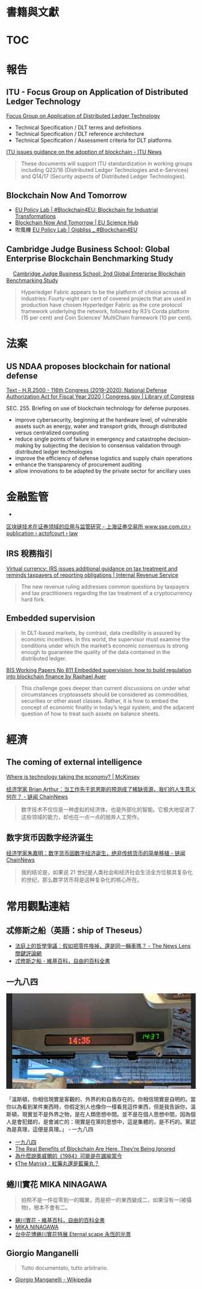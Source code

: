 # 書籍與文獻

# TOC
<!-- toc -->

# 報告

## ITU - Focus Group on Application of Distributed Ledger Technology

[Focus Group on Application of Distributed Ledger Technology](https://www.itu.int/en/ITU-T/focusgroups/dlt/Pages/default.aspx)

- Technical Specification / DLT terms and definitions 
- Technical Specification / DLT reference architecture
- Technical Specification / Assessment criteria for DLT platforms

[ITU issues guidance on the adoption of blockchain - ITU News](https://news.itu.int/itu-issues-guidance-blockchain-adoption/)

> These documents will support ITU standardization in working groups including Q22/16 (Distributed Ledger Technologies and e-Services) and Q14/17 (Security aspects of Distributed Ledger Technologies).

## Blockchain Now And Tomorrow

- [EU Policy Lab | #Blockchain4EU: Blockchain for Industrial Transformations](https://blogs.ec.europa.eu/eupolicylab/blockchain4eu/)
- [Blockchain Now And Tomorrow | EU Science Hub](https://ec.europa.eu/jrc/en/publication/eur-scientific-and-technical-research-reports/blockchain-now-and-tomorrow)
- 吹風機 [EU Policy Lab | Gigbliss _ #Blockchain4EU](https://blogs.ec.europa.eu/eupolicylab/blockchain4eu/gigbliss/)

## Cambridge Judge Business School: Global Enterprise Blockchain Benchmarking Study
　
[Cambridge Judge Business School: 2nd Global Enterprise Blockchain Benchmarking Study](https://www.jbs.cam.ac.uk/faculty-research/centres/alternative-finance/publications/2nd-global-enterprise-blockchain-benchmarking-study/)

> Hyperledger Fabric appears to be the platform of choice across all industries: Fourty-eight per cent of covered projects that are used in production have chosen Hyperledger Fabric as the core protocol framework underlying the network, followed by R3’s Corda platform (15 per cent) and Coin Sciences’ MultiChain framework (10 per cent).

# 法案

## US NDAA proposes blockchain for national defense

[Text - H.R.2500 - 116th Congress (2019-2020): National Defense Authorization Act for Fiscal Year 2020 | Congress.gov | Library of Congress](https://www.congress.gov/bill/116th-congress/house-bill/2500/text)

SEC. 255. Briefing on use of blockchain technology for defense purposes.

- improve cybersecurity, beginning at the hardware level, of vulnerable assets such as energy, water and transport grids, through distributed versus centralized computing
- reduce single points of failure in emergency and catastrophe decision-making by subjecting the decision to consensus validation through distributed ledger technologies
- improve the efficiency of defense logistics and supply chain operations
- enhance the transparency of procurement auditing
- allow innovations to be adapted by the private sector for ancillary uses

# 金融監管
- 
[区块链技术在证券领域的应用与监管研究 - 上海证券交易所 www.sse.com.cn › publication › actofcourt › law ](http://www.sse.com.cn/aboutus/publication/actofcourt/law/list/a/20190807/10c1f444867fc7b6c66d84f64452a5c3.pdf)

## IRS 稅務指引

[Virtual currency: IRS issues additional guidance on tax treatment and reminds taxpayers of reporting obligations | Internal Revenue Service](https://www.irs.gov/newsroom/virtual-currency-irs-issues-additional-guidance-on-tax-treatment-and-reminds-taxpayers-of-reporting-obligations)

> The new revenue ruling addresses common questions by taxpayers and tax practitioners regarding the tax treatment of a cryptocurrency hard fork.

## Embedded supervision

> In DLT-based markets, by contrast, data credibility is assured by economic incentives. In this world, the supervisor must examine the  conditions under which the market’s economic consensus is strong enough to guarantee the quality of the data contained in the distributed ledger. 

[BIS Working Papers No 811 Embedded supervision: how to build regulation into blockchain finance by Raphael Auer](https://www.bis.org/publ/work811.pdf)

> This challenge goes deeper than current discussions on under what circumstances cryptoassets should be considered as commodities, securities  or other asset classes. Rather, it is how to embed the concept of economic finality in today’s legal system, and the adjacent question of how to treat such assets on balance sheets.

# 經濟

## The coming of external intelligence

[Where is technology taking the economy? | McKinsey](https://www.mckinsey.com/business-functions/mckinsey-analytics/our-insights/where-is-technology-taking-the-economy)

[经济学家 Brian Arthur：当工作先于凯恩斯的预测成了稀缺资源，我们的人生意义何在？ - 链闻 ChainNews](https://www.chainnews.com/articles/991116111661.htm)

> 数字技术不仅仅是一种虚拟的经济体，也是外部化的智能。它极大地促进了这些领域的能力，却也在一点一点的抛弃人工劳作。

## 数字货币因数字经济诞生

[经济学家朱嘉明：数字货币因数字经济诞生，绝非传统货币的简单移植 - 链闻 ChainNews](https://www.chainnews.com/articles/323383360421.htm)

> 我的结论是，如果说 21 世纪是人类社会和经济社会生活全方位极具复杂化的世纪，那么数字货币将是这种复杂化的核心所在。



# 常用觀點連結

## 忒修斯之船（英語：ship of Theseus）

- [法庭上的哲學爭議︰假如把零件換掉，還是同一輛車嗎？ - The News Lens 關鍵評論網](https://www.thenewslens.com/article/81168?fbclid=IwAR1p1eNd62jG764_U5Nkaj8L_5XULmA202v0nRK2Le7cl5CmZDlnA49SH_U)
- [忒修斯之船 - 維基百科，自由的百科全書](https://zh.wikipedia.org/zh-tw/%E5%BF%92%E4%BF%AE%E6%96%AF%E4%B9%8B%E8%88%B9)


## 一九八四

![book1984](images/book-1984-1437.png)

「溫斯頓，你相信現實是客觀的、外界的和自我存在的。你相信現實是自明的。當你以為看到某件東西時，你假定別人也像你一樣看見這件東西，但是我告訴你，溫斯頓，現實並不是外界之物，是在人類思想中間。並不是在個人思想中間，因為個人是會犯錯的，是會滅亡的：現實是在黨的思想中，這是集體的，是不朽的。黨認為是真理，這便是真理。」 - 一九八四

- [一九八四](https://zh.wikipedia.org/zh-tw/%E4%B8%80%E4%B9%9D%E5%85%AB%E5%9B%9B)
- [The Real Benefits of Blockchain Are Here. They’re Being Ignored](https://www.coindesk.com/the-real-benefits-of-blockchain-are-here-theyre-being-ignored)
- [為什麼說奧威爾的《1984》可能是在諷喻當今](https://www.bbc.com/ukchina/trad/vert-cul-44333736)
- [《The Matrix》：紅藥丸還是藍藥丸？](https://hypebeast.com/zh/2019/8/keanu-reeves-the-matrix)


## 蜷川實花 MIKA NINAGAWA

> 拍照不是一件從零到一的職業，而是把一的東西變成二，如果沒有一(被攝物)，根本不會有二。

- [蜷川實花 - 維基百科，自由的百科全書](https://zh.wikipedia.org/zh-tw/%E8%9C%B7%E5%B7%9D%E5%AF%A6%E8%8A%B1)
- [MIKA NINAGAWA](https://mikaninagawa.com/)
- [台中花博蜷川實花特展 Eternal scape 永恆的光景](http://www.dribs-drabs.com/blog/post/466385276-mikaninagawa-eternalscape)

## Giorgio Manganelli

> Tutto documentato, tutto arbitrario.

- [Giorgio Manganelli - Wikipedia](https://en.wikipedia.org/wiki/Giorgio_Manganelli)